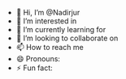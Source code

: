 - 👋 Hi, I’m @Nadirjur
- 👀 I’m interested in 
- 🌱 I’m currently learning for 
- 💞️ I’m looking to collaborate on
- 📫 How to reach me
- 😄 Pronouns: 
- ⚡ Fun fact: 

<!---
Nadirjur/Nadirjur is a ✨ special ✨ repository because its `README.md` (this file) appears on your GitHub profile.
You can click the Preview link to take a look at your changes.
--->
